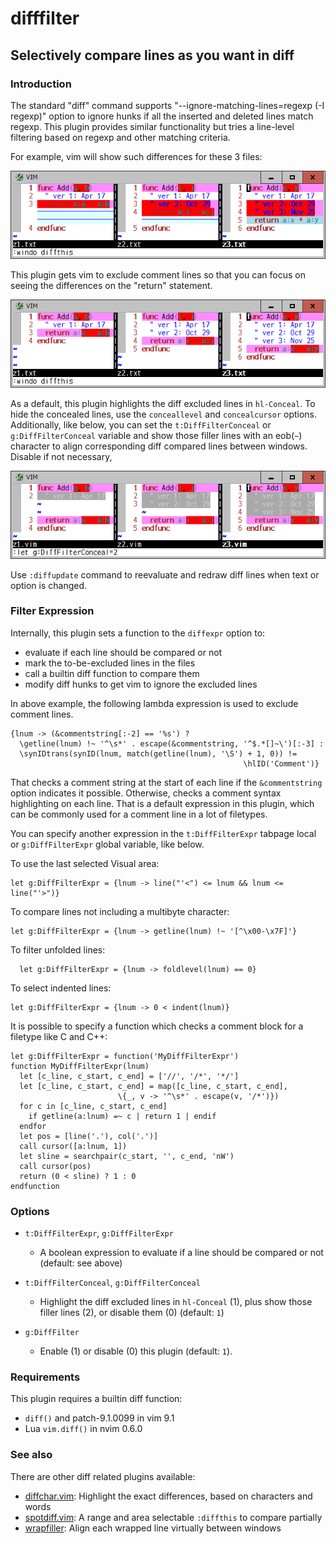 # difffilter

## Selectively compare lines as you want in diff

### Introduction

The standard "diff" command supports "--ignore-matching-lines=regexp (-I
regexp)" option to ignore hunks if all the inserted and deleted lines match
regexp. This plugin provides similar functionality but tries a line-level
filtering based on regexp and other matching criteria.

For example, vim will show such differences for these 3 files:

![sample1](sample1.png)

This plugin gets vim to exclude comment lines so that you can focus on
seeing the differences on the "return" statement.

![sample2](sample2.png)

As a default, this plugin highlights the diff excluded lines in `hl-Conceal`.
To hide the concealed lines, use the `conceallevel` and `concealcursor`
options. Additionally, like below, you can set the `t:DiffFilterConceal` or
`g:DiffFilterConceal` variable and show those filler lines with an eob(`~`)
character to align corresponding diff compared lines between windows. Disable
if not necessary,

![sample3](sample3.png)

Use `:diffupdate` command to reevaluate and redraw diff lines when text or
option is changed.

### Filter Expression

Internally, this plugin sets a function to the `diffexpr` option to:
* evaluate if each line should be compared or not
* mark the to-be-excluded lines in the files
* call a builtin diff function to compare them
* modify diff hunks to get vim to ignore the excluded lines

In above example, the following lambda expression is used to exclude comment
lines.
```
{lnum -> (&commentstring[:-2] == '%s') ?
  \getline(lnum) !~ '^\s*' . escape(&commentstring, '^$.*[]~\')[:-3] :
  \synIDtrans(synID(lnum, match(getline(lnum), '\S') + 1, 0)) !=
                                                    \hlID('Comment')}
```
That checks a comment string at the start of each line if the `&commentstring`
option indicates it possible. Otherwise, checks a comment syntax highlighting
on each line. That is a default expression in this plugin, which can be
commonly used for a comment line in a lot of filetypes.

You can specify another expression in the `t:DiffFilterExpr` tabpage local or
`g:DiffFilterExpr` global variable, like below.

To use the last selected Visual area:
```
let g:DiffFilterExpr = {lnum -> line("'<") <= lnum && lnum <= line("'>")}
```
To compare lines not including a multibyte character:
```
let g:DiffFilterExpr = {lnum -> getline(lnum) !~ '[^\x00-\x7F]'}
```
To filter unfolded lines:
```
  let g:DiffFilterExpr = {lnum -> foldlevel(lnum) == 0}
```
To select indented lines:
```
let g:DiffFilterExpr = {lnum -> 0 < indent(lnum)}
```
It is possible to specify a function which checks a comment block for a
filetype like C and C++:
```
let g:DiffFilterExpr = function('MyDiffFilterExpr')
function MyDiffFilterExpr(lnum)
  let [c_line, c_start, c_end] = ['//', '/*', '*/']
  let [c_line, c_start, c_end] = map([c_line, c_start, c_end],
                        \{_, v -> '^\s*' . escape(v, '/*')})
  for c in [c_line, c_start, c_end]
    if getline(a:lnum) =~ c | return 1 | endif
  endfor
  let pos = [line('.'), col('.')]
  call cursor([a:lnum, 1])
  let sline = searchpair(c_start, '', c_end, 'nW')
  call cursor(pos)
  return (0 < sline) ? 1 : 0
endfunction
```

### Options

* `t:DiffFilterExpr`, `g:DiffFilterExpr`
  * A boolean expression to evaluate if a line should be compared or not
    (default: see above)

* `t:DiffFilterConceal`, `g:DiffFilterConceal`
  * Highlight the diff excluded lines in `hl-Conceal` (1), plus show those
    filler lines (2), or disable them (0) (default: `1`)

* `g:DiffFilter`
  * Enable (1) or disable (0) this plugin (default: `1`).

### Requirements

This plugin requires a builtin diff function:
* `diff()` and patch-9.1.0099 in vim 9.1
* Lua `vim.diff()` in nvim 0.6.0

### See also

There are other diff related plugins available:
* [diffchar.vim](https://github.com/rickhowe/diffchar.vim): Highlight the exact differences, based on characters and words
* [spotdiff.vim](https://github.com/rickhowe/spotdiff.vim): A range and area selectable `:diffthis` to compare partially
* [wrapfiller](https://github.com/rickhowe/wrapfiller): Align each wrapped line virtually between windows
